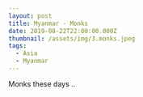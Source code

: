```yaml
---
layout: post
title: Myanmar - Monks
date: 2019-08-22T22:00:00.000Z
thumbnail: /assets/img/3.monks.jpeg
tags:
  - Asia
  - Myanmar
---
```

Monks these days ..
